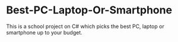 # Best-PC-Laptop-Or-Smartphone
 This is a school project on C# which picks the best PC, laptop or smartphone up to your budget.

